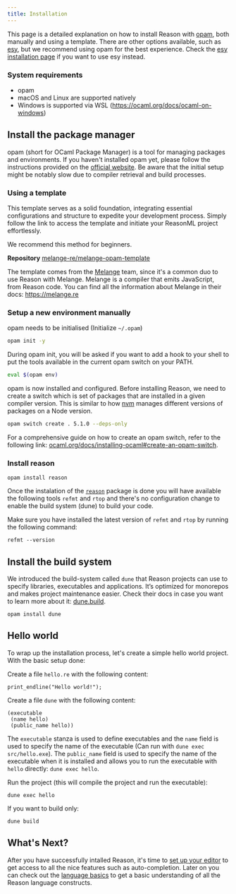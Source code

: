 ```yaml
---
title: Installation
---
```


This page is a detailed explanation on how to install Reason with [opam](https://opam.ocaml.org/), both manually and using a template. There are other options available, such as [esy](https://esy.sh), but we recommend using opam for the best experience. Check the [esy installation page](installation-esy.md) if you want to use esy instead.

### System requirements
- opam
- macOS and Linux are supported natively
- Windows is supported via WSL (https://ocaml.org/docs/ocaml-on-windows)

## Install the package manager

opam (short for OCaml Package Manager) is a tool for managing packages and environments. If you haven't installed opam yet, please follow the instructions provided on the [official website](https://opam.ocaml.org/doc/Install.html). Be aware that the initial setup might be notably slow due to compiler retrieval and build processes.

### Using a template

This template serves as a solid foundation, integrating essential configurations and structure to expedite your development process. Simply follow the link to access the template and initiate your ReasonML project effortlessly.

We recommend this method for beginners.

**Repository** [melange-re/melange-opam-template](https://github.com/melange-re/melange-opam-template)

The template comes from the [Melange](https://melange.re) team, since it's a common duo to use Reason with Melange.
Melange is a compiler that emits JavaScript, from Reason code. You can find all the information about Melange in their docs: https://melange.re

### Setup a new environment manually

opam needs to be initialised (Initialize `~/.opam`)

```bash
opam init -y
```

During opam init, you will be asked if you want to add a hook to your shell to put the tools available in the current opam switch on your PATH.

```bash
eval $(opam env)
```

opam is now installed and configured. Before installing Reason, we need to create a switch which is set of packages that are installed in a given compiler version. This is similar to how [nvm](https://github.com/nvm-sh/nvm) manages different versions of packages on a Node version.

```bash
opam switch create . 5.1.0 --deps-only
```

For a comprehensive guide on how to create an opam switch, refer to the following link: [ocaml.org/docs/installing-ocaml#create-an-opam-switch](https://ocaml.org/docs/up-and-running#3-create-an-opam-switch).

### Install reason

```
opam install reason
```

Once the instalation of the [`reason`](https://opam.ocaml.org/packages/reason) package is done you will have available the following tools `refmt` and `rtop` and there's no configuration change to enable the build system (dune) to build your code.

Make sure you have installed the latest version of `refmt` and `rtop` by running the following command:

```
refmt --version
```

## Install the build system

We introduced the build-system called `dune` that Reason projects can use to specify libraries, executables and applications. It’s optimized for monorepos and makes project maintenance easier. Check their docs in case you want to learn more about it: [dune.build](https://dune.build/).

```
opam install dune
```

## Hello world

To wrap up the installation process, let's create a simple hello world project. With the basic setup done:

Create a file `hello.re` with the following content:
```
print_endline("Hello world!");
```

Create a file `dune` with the following content:
```
(executable
 (name hello)
 (public_name hello))
```
The `executable` stanza is used to define executables and the `name` field is used to specify the name of the executable (Can run with `dune exec src/hello.exe`). The `public_name` field is used to specify the name of the executable when it is installed and allows you to run the executable with `hello` directly: `dune exec hello`.

Run the project (this will compile the project and run the executable):
```
dune exec hello
```
If you want to build only:

```
dune build
```

## What's Next?

After you have successfully intalled Reason, it's time to [set up your editor](editor-plugins.md) to get access to all the nice features such as auto-completion. Later on you can check out the [language basics](overview.md) to get a basic understanding of all the Reason language constructs.
